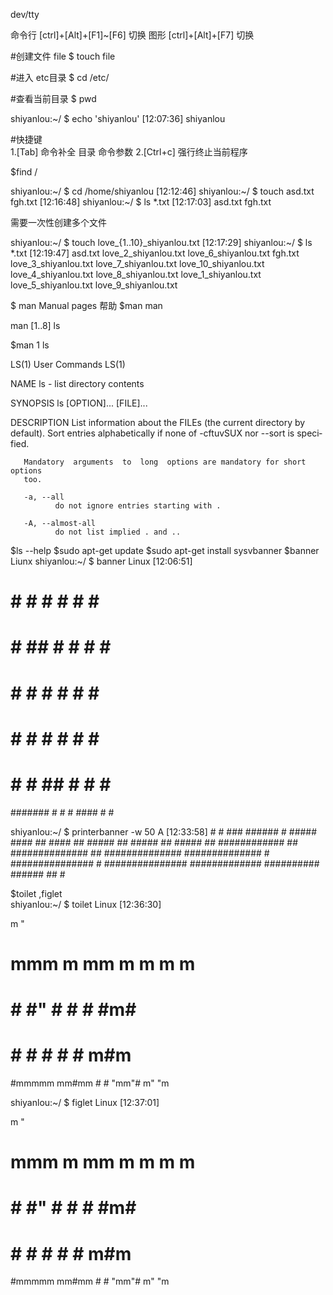dev/tty 

命令行 [ctrl]+[Alt]+[F1]~[F6] 切换
图形   [ctrl]+[Alt]+[F7] 切换

#创建文件 file
$ touch file 

#进入 etc目录
$ cd /etc/

#查看当前目录
$ pwd


shiyanlou:~/ $ echo 'shiyanlou'                                      [12:07:36]
shiyanlou


#快捷键  
1.[Tab] 命令补全 目录  命令参数
2.[Ctrl+c] 强行终止当前程序

$find / 

shiyanlou:~/ $ cd /home/shiyanlou                                    [12:12:46]
shiyanlou:~/ $ touch asd.txt fgh.txt                                 [12:16:48]
shiyanlou:~/ $ ls *.txt                                              [12:17:03]
asd.txt  fgh.txt


需要一次性创建多个文件 

shiyanlou:~/ $ touch love_{1..10}_shiyanlou.txt                      [12:17:29]
shiyanlou:~/ $ ls *.txt                                              [12:19:47]
asd.txt                love_2_shiyanlou.txt  love_6_shiyanlou.txt
fgh.txt                love_3_shiyanlou.txt  love_7_shiyanlou.txt
love_10_shiyanlou.txt  love_4_shiyanlou.txt  love_8_shiyanlou.txt
love_1_shiyanlou.txt   love_5_shiyanlou.txt  love_9_shiyanlou.txt

$ man  Manual pages  帮助
$man man

man [1..8] ls

$man 1 ls

LS(1)                            User Commands                           LS(1)

NAME
       ls - list directory contents

SYNOPSIS
       ls [OPTION]... [FILE]...

DESCRIPTION
       List  information  about  the FILEs (the current directory by default).
       Sort entries alphabetically if none of -cftuvSUX nor --sort  is  speci‐
       fied.

       Mandatory  arguments  to  long  options are mandatory for short options
       too.

       -a, --all
              do not ignore entries starting with .

       -A, --almost-all
              do not list implied . and ..


$ls --help 
$sudo apt-get update
$sudo apt-get install sysvbanner
$banner Liunx
shiyanlou:~/ $ banner Linux                                          [12:06:51]
#
#           #    #    #  #    #  #    #
#           #    ##   #  #    #   #  #
#           #    # #  #  #    #    ##
#           #    #  # #  #    #    ##
#           #    #   ##  #    #   #  #
#######     #    #    #   ####   #    #

shiyanlou:~/ $ printerbanner -w 50 A                                  [12:33:58]
            # 
            # 
            ###
            ######
            #    #####
                      #### 
                      ## #### 
                      ##     #####
                      ##         ##### 
                      ##            #####
                      ##          ############
                      ##      ##############
                      ##   ##############
                      ############## 
            #      ###############
            #  ###############
            #############
            ##########
            ######
            ##
            # 



$toilet ,figlet   
shiyanlou:~/ $ toilet Linux                                           [12:36:30]
                                   
 m        "                        
 #      mmm    m mm   m   m  m   m 
 #        #    #"  #  #   #   #m#  
 #        #    #   #  #   #   m#m  
 #mmmmm mm#mm  #   #  "mm"#  m" "m 
                                   
                                   
shiyanlou:~/ $ figlet Linux                                           [12:37:01]
                                   
 m        "                        
 #      mmm    m mm   m   m  m   m 
 #        #    #"  #  #   #   #m#  
 #        #    #   #  #   #   m#m  
 #mmmmm mm#mm  #   #  "mm"#  m" "m 
                                   




